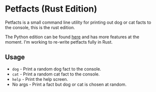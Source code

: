 # Petfacts (Rust Edition)
Petfacts is a small command line utility for printing out dog or cat facts to the console, this is the rust edition.

The Python edition can be found [here](https://github.com/CodeCanna/petfacts) and has more features at the moment.  I'm working to re-write petfacts fully in Rust.

## Usage
* `dog` - Print a random dog fact to the console.
* `cat` - Print a random cat fact to the console.
* `help` - Print the help screen.
* No args - Print a fact but dog or cat is chosen at random.